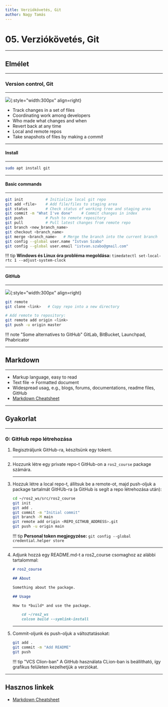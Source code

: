 ```yaml
---
title: Verziókövetés, Git
author: Nagy Tamás
---
```


# 05. Verziókövetés, Git

---

## Elmélet

--- 


### Version control, Git

---

![](https://cdn.freebiesupply.com/logos/thumbs/2x/git-logo.png){:style="width:300px" align=right}



- Track changes in a set of files
- Coordinating work among developers
- Who made what changes and when
- Revert back at any time
- Local and remote repos
- Take snapshots of files by making a *commit*
 
---

#### Install

---

```bash
sudo apt install git
```

---

#### Basic commands

---

```bash
git init          # Initialize local git repo
git add <file>    # Add file/files to staging area
git status        # Check status of working tree and staging area
git commit -m "What I've done"    # Commit changes in index
git push          # Push to remote repository
git pull          # Pull latest changes from remote repo
git branch <new_branch_name>
git checkout <branch_name>
git merge <branch_name>   # Merge the branch into the current branch
git config --global user.name "Istvan Szabo"
git config --global user.email "istvan.szabo@gmail.com"

```


!!! tip
    **Windows és Linux óra probléma megoldása:** `timedatectl set-local-rtc 1 --adjust-system-clock`



---

#### GitHub

---

![](https://miro.medium.com/max/719/1*WaaXnUvhvrswhBJSw4YTuQ.png){:style="width:300px" align=right}


```bash
git remote
git clone <link>   # Copy repo into a new directory

# Add remote to repository:
git remote add origin <link>
git push -u origin master
```


!!! note "Some alternatives to GitHub"
    GitLab, BitBucket, Launchpad, Phabricator 

---

## Markdown

---

- Markup language, easy to read
- Text file &rarr; Formatted document
- Widespread usag, e.g., blogs, forums, documentations, readme files, GitHub 
- [Markdown Cheatsheet](https://github.com/adam-p/markdown-here/wiki/Markdown-Cheatsheet)

---

## Gyakorlat

---

### 0: GitHub repo létrehozása

1. Regisztráljunk GitHub-ra, készítsünk egy tokent.

    ---

2. Hozzunk létre egy private repo-t GitHub-on a `ros2_course` package számára.

    ---


3. Hozzuk létre a local repo-t, állítsuk be a remote-ot, majd push-oljuk a package
tartalmát GitHUb-ra (a GitHub is segít a repo létrehozása után):

    ```bash
    cd ~/ros2_ws/src/ros2_course
    git init
    git add .
    git commit -m "Initial commit"
    git branch -M main
    git remote add origin <REPO_GITHUB_ADDRESS>.git
    git push -u origin main
    ```

    !!! tip
        **Personal token megjegyzése:** `git config --global credential.helper store`


    ---


4. Adjunk hozzá egy README.md-t a ros2_course csomaghoz az alábbi tartalommal:
 
    ```markdown
    # ros2_course

    ## About
    
    Something about the package.

    ## Usage
   
    How to *build* and use the package.
   
        cd ~/ros2_ws
        colcon build --symlink-install
    ```
    
    ---

5. Commit-oljunk és push-oljuk a változtatásokat:

    ```bash
    git add .
    git commit -m "Add README"
    git push
    ```

    !!! tip "VCS Clion-ban"
        A GitHub használata CLion-ban is beállítható, így grafikus felületen kezelhetjük a verziókat.

---

## Hasznos linkek

- [Markdown Cheatsheet](https://github.com/adam-p/markdown-here/wiki/Markdown-Cheatsheet)


